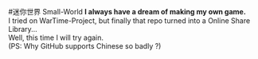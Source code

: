 #迷你世界 Small-World
**I always have a dream of making my own game.**  
I tried on WarTime-Project, but finally that repo turned into a Online Share Library...  
Well, this time I will try again.  
(PS: Why GitHub supports Chinese so badly ?)  
